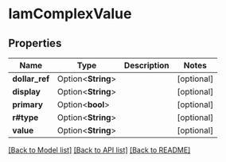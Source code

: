 # IamComplexValue

## Properties

Name | Type | Description | Notes
------------ | ------------- | ------------- | -------------
**dollar_ref** | Option<**String**> |  | [optional]
**display** | Option<**String**> |  | [optional]
**primary** | Option<**bool**> |  | [optional]
**r#type** | Option<**String**> |  | [optional]
**value** | Option<**String**> |  | [optional]

[[Back to Model list]](../README.md#documentation-for-models) [[Back to API list]](../README.md#documentation-for-api-endpoints) [[Back to README]](../README.md)


